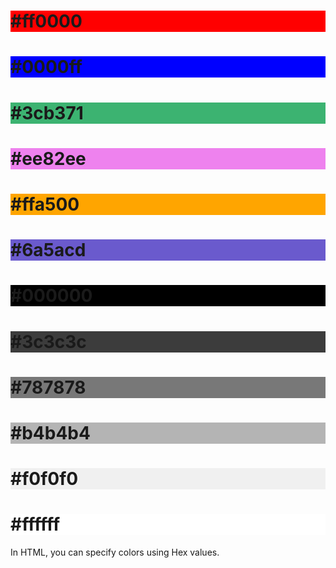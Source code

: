 <!DOCTYPE html>
<html>
<body>

<h1 style="background-color:#ff0000;">#ff0000</h1>
<h1 style="background-color:#0000ff;">#0000ff</h1>
<h1 style="background-color:#3cb371;">#3cb371</h1>
<h1 style="background-color:#ee82ee;">#ee82ee</h1>
<h1 style="background-color:#ffa500;">#ffa500</h1>
<h1 style="background-color:#6a5acd;">#6a5acd</h1>
<h1 style="background-color:#000000;">#000000</h1>
<h1 style="background-color:#3c3c3c;">#3c3c3c</h1>
<h1 style="background-color:#787878;">#787878</h1>
<h1 style="background-color:#b4b4b4;">#b4b4b4</h1>
<h1 style="background-color:#f0f0f0;">#f0f0f0</h1>
<h1 style="background-color:#ffffff;">#ffffff</h1>

<p>In HTML, you can specify colors using Hex values.</p>

</body>
</html>
